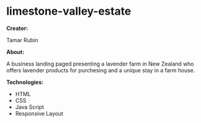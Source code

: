 # limestone-valley-estate

**Creator:**

Tamar Rubin

**About:**

A business landing paged presenting a lavender farm in New Zealand who offers lavender products for purchesing and a unique stay in a farm house.

**Technologies:**

- HTML
- CSS
- Java Script
- Responsive Layout
